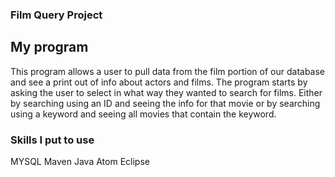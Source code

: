 ### Film Query Project
## My program
This program allows a user to pull data from the film portion of our database and see a print out of info about actors and films. The program starts by asking the user to select in what way they wanted to search for films. Either by searching using an ID and seeing the info for that movie or by searching using a keyword and seeing all movies that contain the keyword.

### Skills I put to use
MYSQL
Maven
Java
Atom
Eclipse

